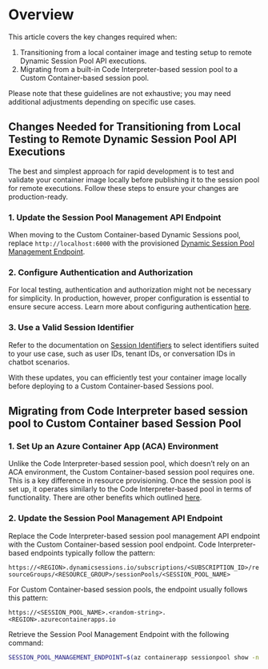 # Overview

This article covers the key changes required when:

1. Transitioning from a local container image and testing setup to remote Dynamic Session Pool API executions.
2. Migrating from a built-in Code Interpreter-based session pool to a Custom Container-based session pool.

Please note that these guidelines are not exhaustive; you may need additional adjustments depending on specific use cases.

## Changes Needed for Transitioning from Local Testing to Remote Dynamic Session Pool API Executions

The best and simplest approach for rapid development is to test and validate your container image locally before publishing it to the session pool for remote executions. Follow these steps to ensure your changes are production-ready.

### 1. Update the Session Pool Management API Endpoint
When moving to the Custom Container-based Dynamic Sessions pool, replace `http://localhost:6000` with the provisioned [Dynamic Session Pool Management Endpoint](https://learn.microsoft.com/en-us/azure/container-apps/sessions-code-interpreter#get-the-pool-management-api-endpoint-with-azure-cli).

### 2. Configure Authentication and Authorization
For local testing, authentication and authorization might not be necessary for simplicity. In production, however, proper configuration is essential to ensure secure access. Learn more about configuring authentication [here](https://learn.microsoft.com/en-us/azure/container-apps/sessions-code-interpreter#authentication).

### 3. Use a Valid Session Identifier
Refer to the documentation on [Session Identifiers](https://learn.microsoft.com/en-us/azure/container-apps/sessions-code-interpreter#session-identifiers) to select identifiers suited to your use case, such as user IDs, tenant IDs, or conversation IDs in chatbot scenarios.

With these updates, you can efficiently test your container image locally before deploying to a Custom Container-based Sessions pool.

## Migrating from Code Interpreter based session pool to Custom Container based Session Pool

### 1. Set Up an Azure Container App (ACA) Environment

Unlike the Code Interpreter-based session pool, which doesn’t rely on an ACA environment, the Custom Container-based session pool requires one. This is a key difference in resource provisioning. Once the session pool is set up, it operates similarly to the Code Interpreter-based pool in terms of functionality. There are other benefits which outlined [here](./README.md#overview).

### 2. Update the Session Pool Management API Endpoint
Replace the Code Interpreter-based session pool management API endpoint with the Custom Container-based session pool endpoint. Code Interpreter-based endpoints typically follow the pattern: 

`https://<REGION>.dynamicsessions.io/subscriptions/<SUBSCRIPTION_ID>/resourceGroups/<RESOURCE_GROUP>/sessionPools/<SESSION_POOL_NAME>`

For Custom Container-based session pools, the endpoint usually follows this pattern:

`https://<SESSION_POOL_NAME>.<random-string>.<REGION>.azurecontainerapps.io`

Retrieve the Session Pool Management Endpoint with the following command:

```bash
SESSION_POOL_MANAGEMENT_ENDPOINT=$(az containerapp sessionpool show -n $SESSION_POOL_NAME -g $RESOURCE_GROUP_NAME --query "properties.poolManagementEndpoint" -o tsv)
```